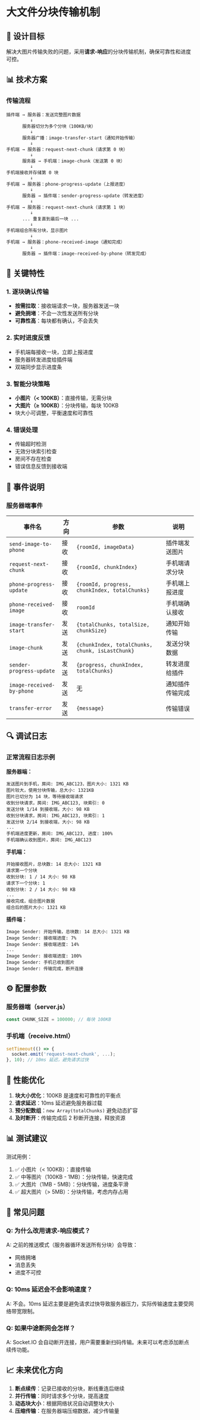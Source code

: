 # 大文件分块传输机制

## 🎯 设计目标

解决大图片传输失败的问题，采用**请求-响应**的分块传输机制，确保可靠性和进度可控。

## 📊 技术方案

### 传输流程

```
插件端 → 服务器：发送完整图片数据
         ↓
      服务器切分为多个分块（100KB/块）
         ↓
      服务器广播：image-transfer-start（通知开始传输）
         ↓
手机端 → 服务器：request-next-chunk（请求第 0 块）
         ↓
      服务器 → 手机端：image-chunk（发送第 0 块）
         ↓
手机端接收并存储第 0 块
         ↓
手机端 → 服务器：phone-progress-update（上报进度）
         ↓
      服务器 → 插件端：sender-progress-update（转发进度）
         ↓
手机端 → 服务器：request-next-chunk（请求第 1 块）
         ↓
      ... 重复直到最后一块 ...
         ↓
手机端组合所有分块，显示图片
         ↓
手机端 → 服务器：phone-received-image（通知完成）
         ↓
      服务器 → 插件端：image-received-by-phone（转发完成）
```

## 🔧 关键特性

### 1. 逐块确认传输
- **按需拉取**：接收端请求一块，服务器发送一块
- **避免拥堵**：不会一次性发送所有分块
- **可靠性高**：每块都有确认，不会丢失

### 2. 实时进度反馈
- 手机端每接收一块，立即上报进度
- 服务器转发进度给插件端
- 双端同步显示进度条

### 3. 智能分块策略
- **小图片（< 100KB）**：直接传输，无需分块
- **大图片（≥ 100KB）**：分块传输，每块 100KB
- 块大小可调整，平衡速度和可靠性

### 4. 错误处理
- 传输超时检测
- 无效分块索引检查
- 房间不存在检查
- 错误信息反馈到接收端

## 📝 事件说明

### 服务器端事件

| 事件名 | 方向 | 参数 | 说明 |
|--------|------|------|------|
| `send-image-to-phone` | 接收 | `{roomId, imageData}` | 插件端发送图片 |
| `request-next-chunk` | 接收 | `{roomId, chunkIndex}` | 手机端请求分块 |
| `phone-progress-update` | 接收 | `{roomId, progress, chunkIndex, totalChunks}` | 手机端上报进度 |
| `phone-received-image` | 接收 | `roomId` | 手机端确认接收 |
| `image-transfer-start` | 发送 | `{totalChunks, totalSize, chunkSize}` | 通知开始传输 |
| `image-chunk` | 发送 | `{chunkIndex, totalChunks, chunk, isLastChunk}` | 发送分块数据 |
| `sender-progress-update` | 发送 | `{progress, chunkIndex, totalChunks}` | 转发进度给插件 |
| `image-received-by-phone` | 发送 | 无 | 通知插件传输完成 |
| `transfer-error` | 发送 | `{message}` | 传输错误 |

## 🔍 调试日志

### 正常流程日志示例

**服务器端：**
```
发送图片到手机，房间: IMG_ABC123，图片大小: 1321 KB
图片较大，使用分块传输，总大小: 1321KB
图片已切分为 14 块，等待接收端请求
收到分块请求，房间: IMG_ABC123, 块索引: 0
发送分块 1/14 到接收端，大小: 98 KB
收到分块请求，房间: IMG_ABC123, 块索引: 1
发送分块 2/14 到接收端，大小: 98 KB
...
手机端进度更新，房间: IMG_ABC123, 进度: 100%
手机端确认收到图片，房间: IMG_ABC123
```

**手机端：**
```
开始接收图片，总块数: 14 总大小: 1321 KB
请求第一个分块
收到分块: 1 / 14 大小: 98 KB
请求下一个分块: 1
收到分块: 2 / 14 大小: 98 KB
...
接收完成，组合图片数据
组合后的图片大小: 1321 KB
```

**插件端：**
```
Image Sender: 开始传输，总块数: 14 总大小: 1321 KB
Image Sender: 接收端进度: 7%
Image Sender: 接收端进度: 14%
...
Image Sender: 接收端进度: 100%
Image Sender: 手机已收到图片
Image Sender: 传输完成，断开连接
```

## ⚙️ 配置参数

### 服务器端（server.js）
```javascript
const CHUNK_SIZE = 100000; // 每块 100KB
```

### 手机端（receive.html）
```javascript
setTimeout(() => {
  socket.emit('request-next-chunk', ...);
}, 10); // 10ms 延迟，避免请求过快
```

## 🚀 性能优化

1. **块大小优化**：100KB 是速度和可靠性的平衡点
2. **请求延迟**：10ms 延迟避免服务器过载
3. **预分配数组**：`new Array(totalChunks)` 避免动态扩容
4. **及时断开**：传输完成后 2 秒断开连接，释放资源

## 📊 测试建议

测试用例：
1. ✅ 小图片（< 100KB）：直接传输
2. ✅ 中等图片（100KB - 1MB）：分块传输，快速完成
3. ✅ 大图片（1MB - 5MB）：分块传输，进度条平滑
4. ✅ 超大图片（> 5MB）：分块传输，考虑内存占用

## 🐛 常见问题

### Q: 为什么改用请求-响应模式？
A: 之前的推送模式（服务器循环发送所有分块）会导致：
- 网络拥堵
- 消息丢失
- 进度不可控

### Q: 10ms 延迟会不会影响速度？
A: 不会。10ms 延迟主要是避免请求过快导致服务器压力，实际传输速度主要受网络带宽限制。

### Q: 如果中途断网会怎样？
A: Socket.IO 会自动断开连接，用户需要重新扫码传输。未来可以考虑添加断点续传功能。

## 📈 未来优化方向

1. **断点续传**：记录已接收的分块，断线重连后继续
2. **并行传输**：同时请求多个分块，提高速度
3. **动态块大小**：根据网络状况自动调整块大小
4. **压缩传输**：在服务器端压缩数据，减少传输量

